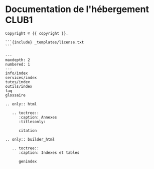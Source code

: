 Documentation de l'hébergement CLUB1
====================================

````{only} not latex
Copyright © {{ copyright }}.

```{include} _templates/license.txt
```
````

```{toctree}
---
maxdepth: 2
numbered: 1
---
info/index
services/index
tutos/index
outils/index
faq
glossaire
```


```{eval-rst}
.. only:: html

   .. toctree::
      :caption: Annexes
      :titlesonly:

      citation

.. only:: builder_html

   .. toctree::
      :caption: Indexes et tables

      genindex
```

